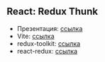 ## React: Redux Thunk

- Презентация: [ссылка](https://github.com/ait-tr/cohort31.1/blob/main/front_end/lesson_34/Redux_Thunk.pdf)
- Vite: [ссылка](https://vitejs.dev/)
- redux-toolkit: [ссылка](https://redux-toolkit.js.org/)
- react-redux: [ссылка](https://react-redux.js.org/)

